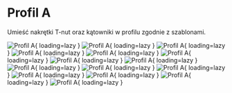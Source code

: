# Profil A
Umieść nakrętki T-nut oraz kątowniki w profilu zgodnie z szablonami.

![Profil A](/MkDocsTest/resources/step2.23.webp){ loading=lazy }
![Profil A](/MkDocsTest/resources/step2.24.webp){ loading=lazy }
![Profil A](/MkDocsTest/resources/step2.25.webp){ loading=lazy }
![Profil A](/MkDocsTest/resources/step2.26.webp){ loading=lazy }
![Profil A](/MkDocsTest/resources/step2.27.webp){ loading=lazy }
![Profil A](/MkDocsTest/resources/step2.28.webp){ loading=lazy }
![Profil A](/MkDocsTest/resources/step2.29.webp){ loading=lazy }
![Profil A](/MkDocsTest/resources/step2.30.webp){ loading=lazy }
![Profil A](/MkDocsTest/resources/step2.31.webp){ loading=lazy }
![Profil A](/MkDocsTest/resources/step2.32.webp){ loading=lazy }
![Profil A](/MkDocsTest/resources/step2.33.webp){ loading=lazy }
![Profil A](/MkDocsTest/resources/step2.34.webp){ loading=lazy }
![Profil A](/MkDocsTest/resources/step2.35.webp){ loading=lazy }
![Profil A](/MkDocsTest/resources/step2.36.webp){ loading=lazy }
![Profil A](/MkDocsTest/resources/step2.37.webp){ loading=lazy }